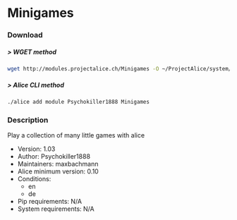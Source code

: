 # Minigames

### Download

##### > WGET method
```bash
wget http://modules.projectalice.ch/Minigames -O ~/ProjectAlice/system/moduleInstallTickets/Minigames.install
```

##### > Alice CLI method
```bash
./alice add module Psychokiller1888 Minigames
```

### Description
Play a collection of many little games with alice

- Version: 1.03
- Author: Psychokiller1888
- Maintainers: maxbachmann
- Alice minimum version: 0.10
- Conditions:
  - en
  - de
- Pip requirements: N/A
- System requirements: N/A

